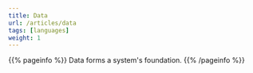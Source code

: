 ```yaml
---
title: Data
url: /articles/data
tags: [languages]
weight: 1
---
```


{{% pageinfo %}}
Data forms a system's foundation.
{{% /pageinfo %}}
